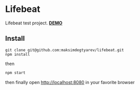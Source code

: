# Lifebeat
Lifebeat test project.
**[DEMO](http://lifebeat.now.sh)**

## Install
```
git clone git@github.com:maksimdegtyarev/lifebeat.git
npm install
```
then
```javascript
npm start
```
then finally open [http://localhost:8080](http://localhost:8080) in your favorite browser